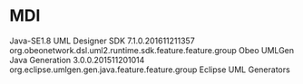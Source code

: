 # MDI
Java-SE1.8
UML Designer SDK	7.1.0.201611211357	org.obeonetwork.dsl.uml2.runtime.sdk.feature.feature.group	Obeo
UMLGen Java Generation	3.0.0.201511201014	org.eclipse.umlgen.gen.java.feature.feature.group	Eclipse UML Generators
